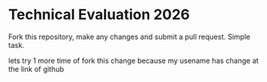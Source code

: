 # Technical Evaluation 2026

Fork this repository, make any changes and submit a pull request. Simple task.

lets try 1 more time of fork this change because my usename has change at the link of github

